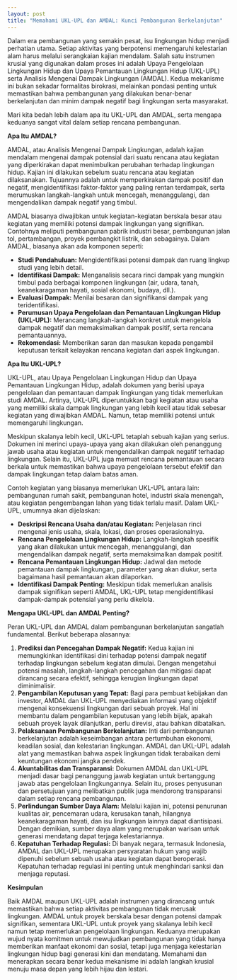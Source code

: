 ```yaml
---
layout: post
title: "Memahami UKL-UPL dan AMDAL: Kunci Pembangunan Berkelanjutan"
---
```


Dalam era pembangunan yang semakin pesat, isu lingkungan hidup menjadi perhatian utama. Setiap aktivitas yang berpotensi memengaruhi kelestarian alam harus melalui serangkaian kajian mendalam. Salah satu instrumen krusial yang digunakan dalam proses ini adalah Upaya Pengelolaan Lingkungan Hidup dan Upaya Pemantauan Lingkungan Hidup (UKL-UPL) serta Analisis Mengenai Dampak Lingkungan (AMDAL). Kedua mekanisme ini bukan sekadar formalitas birokrasi, melainkan pondasi penting untuk memastikan bahwa pembangunan yang dilakukan benar-benar berkelanjutan dan minim dampak negatif bagi lingkungan serta masyarakat.

Mari kita bedah lebih dalam apa itu UKL-UPL dan AMDAL, serta mengapa keduanya sangat vital dalam setiap rencana pembangunan.

**Apa Itu AMDAL?**

AMDAL, atau Analisis Mengenai Dampak Lingkungan, adalah kajian mendalam mengenai dampak potensial dari suatu rencana atau kegiatan yang diperkirakan dapat menimbulkan perubahan terhadap lingkungan hidup. Kajian ini dilakukan sebelum suatu rencana atau kegiatan dilaksanakan. Tujuannya adalah untuk memperkirakan dampak positif dan negatif, mengidentifikasi faktor-faktor yang paling rentan terdampak, serta merumuskan langkah-langkah untuk mencegah, menanggulangi, dan mengendalikan dampak negatif yang timbul.

AMDAL biasanya diwajibkan untuk kegiatan-kegiatan berskala besar atau kegiatan yang memiliki potensi dampak lingkungan yang signifikan. Contohnya meliputi pembangunan pabrik industri besar, pembangunan jalan tol, pertambangan, proyek pembangkit listrik, dan sebagainya. Dalam AMDAL, biasanya akan ada komponen seperti:

*   **Studi Pendahuluan:** Mengidentifikasi potensi dampak dan ruang lingkup studi yang lebih detail.
*   **Identifikasi Dampak:** Menganalisis secara rinci dampak yang mungkin timbul pada berbagai komponen lingkungan (air, udara, tanah, keanekaragaman hayati, sosial ekonomi, budaya, dll.).
*   **Evaluasi Dampak:** Menilai besaran dan signifikansi dampak yang teridentifikasi.
*   **Perumusan Upaya Pengelolaan dan Pemantauan Lingkungan Hidup (UKL-UPL):** Merancang langkah-langkah konkret untuk mengelola dampak negatif dan memaksimalkan dampak positif, serta rencana pemantauannya.
*   **Rekomendasi:** Memberikan saran dan masukan kepada pengambil keputusan terkait kelayakan rencana kegiatan dari aspek lingkungan.

**Apa Itu UKL-UPL?**

UKL-UPL, atau Upaya Pengelolaan Lingkungan Hidup dan Upaya Pemantauan Lingkungan Hidup, adalah dokumen yang berisi upaya pengelolaan dan pemantauan dampak lingkungan yang tidak memerlukan studi AMDAL. Artinya, UKL-UPL diperuntukkan bagi kegiatan atau usaha yang memiliki skala dampak lingkungan yang lebih kecil atau tidak sebesar kegiatan yang diwajibkan AMDAL. Namun, tetap memiliki potensi untuk memengaruhi lingkungan.

Meskipun skalanya lebih kecil, UKL-UPL tetaplah sebuah kajian yang serius. Dokumen ini merinci upaya-upaya yang akan dilakukan oleh penanggung jawab usaha atau kegiatan untuk mengendalikan dampak negatif terhadap lingkungan. Selain itu, UKL-UPL juga memuat rencana pemantauan secara berkala untuk memastikan bahwa upaya pengelolaan tersebut efektif dan dampak lingkungan tetap dalam batas aman.

Contoh kegiatan yang biasanya memerlukan UKL-UPL antara lain: pembangunan rumah sakit, pembangunan hotel, industri skala menengah, atau kegiatan pengembangan lahan yang tidak terlalu masif. Dalam UKL-UPL, umumnya akan dijelaskan:

*   **Deskripsi Rencana Usaha dan/atau Kegiatan:** Penjelasan rinci mengenai jenis usaha, skala, lokasi, dan proses operasionalnya.
*   **Rencana Pengelolaan Lingkungan Hidup:** Langkah-langkah spesifik yang akan dilakukan untuk mencegah, menanggulangi, dan mengendalikan dampak negatif, serta memaksimalkan dampak positif.
*   **Rencana Pemantauan Lingkungan Hidup:** Jadwal dan metode pemantauan dampak lingkungan, parameter yang akan diukur, serta bagaimana hasil pemantauan akan dilaporkan.
*   **Identifikasi Dampak Penting:** Meskipun tidak memerlukan analisis dampak signifikan seperti AMDAL, UKL-UPL tetap mengidentifikasi dampak-dampak potensial yang perlu dikelola.

**Mengapa UKL-UPL dan AMDAL Penting?**

Peran UKL-UPL dan AMDAL dalam pembangunan berkelanjutan sangatlah fundamental. Berikut beberapa alasannya:

1.  **Prediksi dan Pencegahan Dampak Negatif:** Kedua kajian ini memungkinkan identifikasi dini terhadap potensi dampak negatif terhadap lingkungan sebelum kegiatan dimulai. Dengan mengetahui potensi masalah, langkah-langkah pencegahan dan mitigasi dapat dirancang secara efektif, sehingga kerugian lingkungan dapat diminimalisir.
2.  **Pengambilan Keputusan yang Tepat:** Bagi para pembuat kebijakan dan investor, AMDAL dan UKL-UPL menyediakan informasi yang objektif mengenai konsekuensi lingkungan dari sebuah proyek. Hal ini membantu dalam pengambilan keputusan yang lebih bijak, apakah sebuah proyek layak dilanjutkan, perlu direvisi, atau bahkan dibatalkan.
3.  **Pelaksanaan Pembangunan Berkelanjutan:** Inti dari pembangunan berkelanjutan adalah keseimbangan antara pertumbuhan ekonomi, keadilan sosial, dan kelestarian lingkungan. AMDAL dan UKL-UPL adalah alat yang memastikan bahwa aspek lingkungan tidak terabaikan demi keuntungan ekonomi jangka pendek.
4.  **Akuntabilitas dan Transparansi:** Dokumen AMDAL dan UKL-UPL menjadi dasar bagi penanggung jawab kegiatan untuk bertanggung jawab atas pengelolaan lingkungannya. Selain itu, proses penyusunan dan persetujuan yang melibatkan publik juga mendorong transparansi dalam setiap rencana pembangunan.
5.  **Perlindungan Sumber Daya Alam:** Melalui kajian ini, potensi penurunan kualitas air, pencemaran udara, kerusakan tanah, hilangnya keanekaragaman hayati, dan isu lingkungan lainnya dapat diantisipasi. Dengan demikian, sumber daya alam yang merupakan warisan untuk generasi mendatang dapat terjaga kelestariannya.
6.  **Kepatuhan Terhadap Regulasi:** Di banyak negara, termasuk Indonesia, AMDAL dan UKL-UPL merupakan persyaratan hukum yang wajib dipenuhi sebelum sebuah usaha atau kegiatan dapat beroperasi. Kepatuhan terhadap regulasi ini penting untuk menghindari sanksi dan menjaga reputasi.

**Kesimpulan**

Baik AMDAL maupun UKL-UPL adalah instrumen yang dirancang untuk memastikan bahwa setiap aktivitas pembangunan tidak merusak lingkungan. AMDAL untuk proyek berskala besar dengan potensi dampak signifikan, sementara UKL-UPL untuk proyek yang skalanya lebih kecil namun tetap memerlukan pengelolaan lingkungan. Keduanya merupakan wujud nyata komitmen untuk mewujudkan pembangunan yang tidak hanya memberikan manfaat ekonomi dan sosial, tetapi juga menjaga kelestarian lingkungan hidup bagi generasi kini dan mendatang. Memahami dan menerapkan secara benar kedua mekanisme ini adalah langkah krusial menuju masa depan yang lebih hijau dan lestari.
